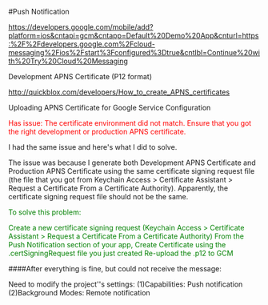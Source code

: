 #Push Notification

https://developers.google.com/mobile/add?platform=ios&cntapi=gcm&cntapp=Default%20Demo%20App&cnturl=https:%2F%2Fdevelopers.google.com%2Fcloud-messaging%2Fios%2Fstart%3Fconfigured%3Dtrue&cntlbl=Continue%20with%20Try%20Cloud%20Messaging

Development APNS Certificate (P12 format)

http://quickblox.com/developers/How_to_create_APNS_certificates





 



Uploading APNS Certificate for Google Service Configuration

<font color="red">Has issue: The certificate environment did not match. Ensure that you got the right development or production APNS certificate.</font>

I had the same issue and here's what I did to solve.

The issue was because I generate both Development APNS Certificate and Production APNS Certificate using the same certificate signing request file (the file that you got from Keychain Access > Certificate Assistant > Request a Certificate From a Certificate Authority). Apparently, the certificate signing request file should not be the same.

<font color="green">To solve this problem:

Create a new certificate signing request (Keychain Access > Certificate Assistant > Request a Certificate From a Certificate Authority)
From the Push Notification section of your app, Create Certificate using the .certSigningRequest file you just created
Re-upload the .p12 to GCM
</font>




####After everything is fine, but could not receive the message:

Need to modify the project''s settings:
(1)Capabilities:  Push notification
(2)Background Modes: Remote notification






